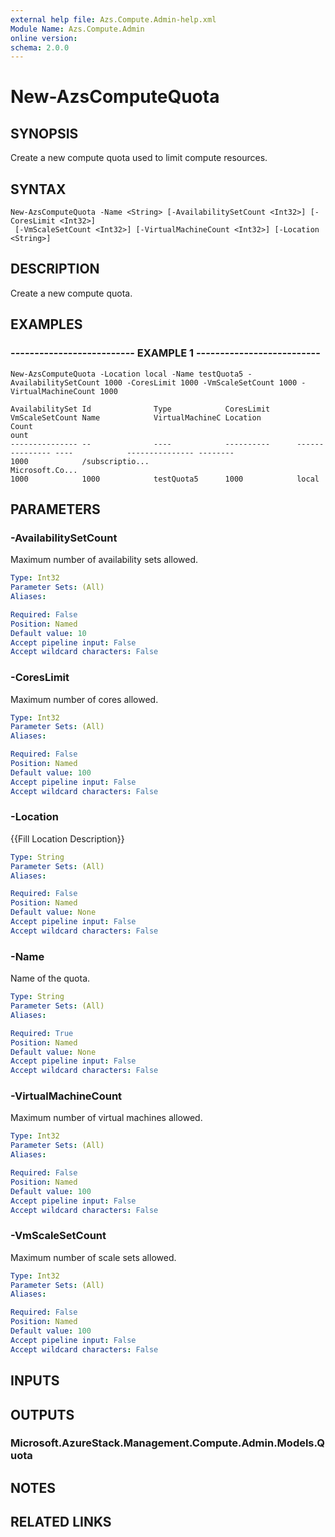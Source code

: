 ```yaml
---
external help file: Azs.Compute.Admin-help.xml
Module Name: Azs.Compute.Admin
online version:
schema: 2.0.0
---
```


# New-AzsComputeQuota

## SYNOPSIS
Create a new compute quota used to limit compute resources.

## SYNTAX

```
New-AzsComputeQuota -Name <String> [-AvailabilitySetCount <Int32>] [-CoresLimit <Int32>]
 [-VmScaleSetCount <Int32>] [-VirtualMachineCount <Int32>] [-Location <String>]
```

## DESCRIPTION
Create a new compute quota.

## EXAMPLES

### -------------------------- EXAMPLE 1 --------------------------
```
New-AzsComputeQuota -Location local -Name testQuota5 -AvailabilitySetCount 1000 -CoresLimit 1000 -VmScaleSetCount 1000 -VirtualMachineCount 1000

AvailabilitySet Id              Type            CoresLimit      VmScaleSetCount Name            VirtualMachineC Location
Count                                                                                           ount
--------------- --              ----            ----------      --------------- ----            --------------- --------
1000            /subscriptio...
Microsoft.Co...
1000            1000            testQuota5      1000            local
```

## PARAMETERS

### -AvailabilitySetCount
Maximum number of availability sets allowed.

```yaml
Type: Int32
Parameter Sets: (All)
Aliases:

Required: False
Position: Named
Default value: 10
Accept pipeline input: False
Accept wildcard characters: False
```

### -CoresLimit
Maximum number of cores allowed.

```yaml
Type: Int32
Parameter Sets: (All)
Aliases:

Required: False
Position: Named
Default value: 100
Accept pipeline input: False
Accept wildcard characters: False
```

### -Location
{{Fill Location Description}}

```yaml
Type: String
Parameter Sets: (All)
Aliases:

Required: False
Position: Named
Default value: None
Accept pipeline input: False
Accept wildcard characters: False
```

### -Name
Name of the quota.

```yaml
Type: String
Parameter Sets: (All)
Aliases:

Required: True
Position: Named
Default value: None
Accept pipeline input: False
Accept wildcard characters: False
```

### -VirtualMachineCount
Maximum number of virtual machines allowed.

```yaml
Type: Int32
Parameter Sets: (All)
Aliases:

Required: False
Position: Named
Default value: 100
Accept pipeline input: False
Accept wildcard characters: False
```

### -VmScaleSetCount
Maximum number of scale sets allowed.

```yaml
Type: Int32
Parameter Sets: (All)
Aliases:

Required: False
Position: Named
Default value: 100
Accept pipeline input: False
Accept wildcard characters: False
```

## INPUTS

## OUTPUTS

### Microsoft.AzureStack.Management.Compute.Admin.Models.Quota

## NOTES

## RELATED LINKS

